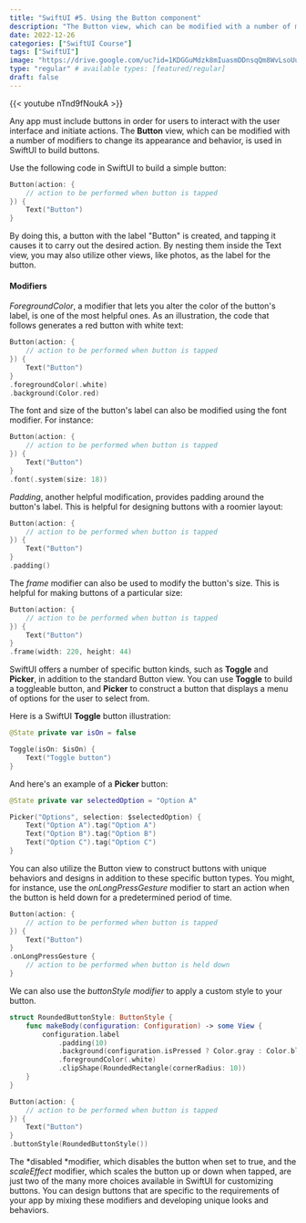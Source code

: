 ```yaml
---
title: "SwiftUI #5. Using the Button component"
description: "The Button view, which can be modified with a number of modifiers to change its appearance and behavior, is used in SwiftUI to build buttons."
date: 2022-12-26
categories: ["SwiftUI Course"]
tags: ["SwiftUI"]
image: "https://drive.google.com/uc?id=1KDGGuMdzk8mIuasmDDnsqQm8WvLsoUuG"
type: "regular" # available types: [featured/regular]
draft: false
---
```


{{< youtube nTnd9fNoukA >}}

Any app must include buttons in order for users to interact with the user interface and initiate actions. The **Button** view, which can be modified with a number of modifiers to change its appearance and behavior, is used in SwiftUI to build buttons.

Use the following code in SwiftUI to build a simple button:

```swift
Button(action: {
    // action to be performed when button is tapped
}) {
    Text("Button")
}
```

By doing this, a button with the label "Button" is created, and tapping it causes it to carry out the desired action. By nesting them inside the Text view, you may also utilize other views, like photos, as the label for the button.

#### Modifiers

*ForegroundColor*, a modifier that lets you alter the color of the button's label, is one of the most helpful ones. As an illustration, the code that follows generates a red button with white text:

```swift
Button(action: {
    // action to be performed when button is tapped
}) {
    Text("Button")
}
.foregroundColor(.white)
.background(Color.red)
```

The font and size of the button's label can also be modified using the font modifier. For instance:

```swift
Button(action: {
    // action to be performed when button is tapped
}) {
    Text("Button")
}
.font(.system(size: 18))
```

*Padding*, another helpful modification, provides padding around the button's label. This is helpful for designing buttons with a roomier layout:


```swift
Button(action: {
    // action to be performed when button is tapped
}) {
    Text("Button")
}
.padding()
```

The *frame* modifier can also be used to modify the button's size. This is helpful for making buttons of a particular size:

```swift
Button(action: {
    // action to be performed when button is tapped
}) {
    Text("Button")
}
.frame(width: 220, height: 44)
```

SwiftUI offers a number of specific button kinds, such as **Toggle** and **Picker**, in addition to the standard Button view. You can use **Toggle** to build a toggleable button, and **Picker** to construct a button that displays a menu of options for the user to select from.

Here is a SwiftUI **Toggle** button illustration:

```swift
@State private var isOn = false

Toggle(isOn: $isOn) {
    Text("Toggle button")
}
```

And here's an example of a **Picker** button:

```swift
@State private var selectedOption = "Option A"

Picker("Options", selection: $selectedOption) {
    Text("Option A").tag("Option A")
    Text("Option B").tag("Option B")
    Text("Option C").tag("Option C")
}
```

You can also utilize the Button view to construct buttons with unique behaviors and designs in addition to these specific button types. You might, for instance, use the *onLongPressGesture* modifier to start an action when the button is held down for a predetermined period of time.

```swift
Button(action: {
    // action to be performed when button is tapped
}) {
    Text("Button")
}
.onLongPressGesture {
    // action to be performed when button is held down
}
```

We can also use the *buttonStyle modifier* to apply a custom style to your button.

```swift
struct RoundedButtonStyle: ButtonStyle {
    func makeBody(configuration: Configuration) -> some View {
        configuration.label
            .padding(10)
            .background(configuration.isPressed ? Color.gray : Color.blue)
            .foregroundColor(.white)
            .clipShape(RoundedRectangle(cornerRadius: 10))
    }
}

Button(action: {
    // action to be performed when button is tapped
}) {
    Text("Button")
}
.buttonStyle(RoundedButtonStyle())
```

The *disabled *modifier, which disables the button when set to true, and the *scaleEffect* modifier, which scales the button up or down when tapped, are just two of the many more choices available in SwiftUI for customizing buttons. You can design buttons that are specific to the requirements of your app by mixing these modifiers and developing unique looks and behaviors.

